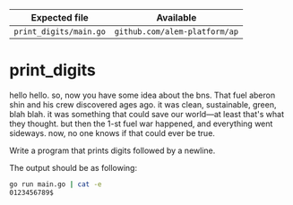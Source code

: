 | Expected file          | Available                     |
| ---------------------- | ----------------------------- |
| `print_digits/main.go` | `github.com/alem-platform/ap` |

# print_digits

<p data-story-username="a-J-nx">hello hello. so, now you have some idea about the bns. That fuel aberon shin and his crew discovered ages ago. it was clean, sustainable, green, blah blah. it was something that could save our world—at least that's what they thought. but then the 1-st fuel war happened, and everything went sideways. now, no one knows if that could ever be true.</p>


Write a program that prints digits followed by a newline.

The output should be as following:

```sh
go run main.go | cat -e
0123456789$
```
